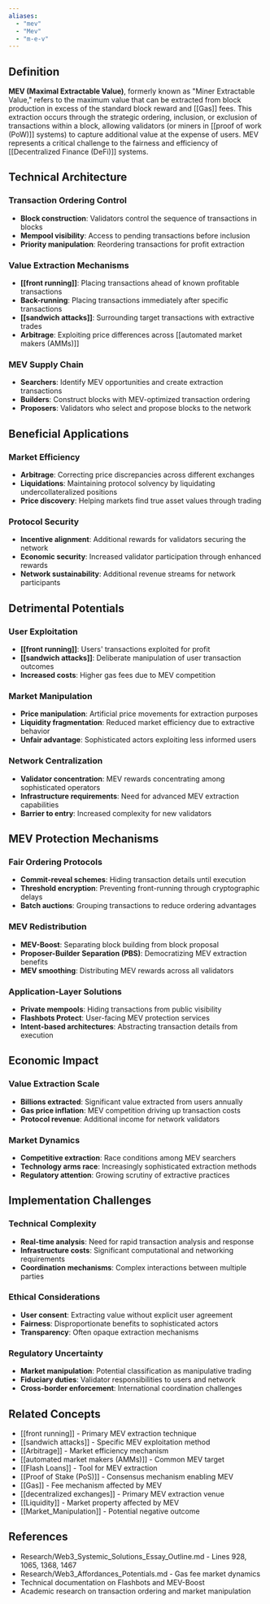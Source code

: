```yaml
---
aliases:
  - "mev"
  - "Mev"
  - "m-e-v"
---
```



## Definition

**MEV (Maximal Extractable Value)**, formerly known as "Miner Extractable Value," refers to the maximum value that can be extracted from block production in excess of the standard block reward and [[Gas]] fees. This extraction occurs through the strategic ordering, inclusion, or exclusion of transactions within a block, allowing validators (or miners in [[proof of work (PoW)]] systems) to capture additional value at the expense of users. MEV represents a critical challenge to the fairness and efficiency of [[Decentralized Finance (DeFi)]] systems.

## Technical Architecture

### Transaction Ordering Control
- **Block construction**: Validators control the sequence of transactions in blocks
- **Mempool visibility**: Access to pending transactions before inclusion
- **Priority manipulation**: Reordering transactions for profit extraction

### Value Extraction Mechanisms
- **[[front running]]**: Placing transactions ahead of known profitable transactions
- **Back-running**: Placing transactions immediately after specific transactions
- **[[sandwich attacks]]**: Surrounding target transactions with extractive trades
- **Arbitrage**: Exploiting price differences across [[automated market makers (AMMs)]]

### MEV Supply Chain
- **Searchers**: Identify MEV opportunities and create extraction transactions
- **Builders**: Construct blocks with MEV-optimized transaction ordering
- **Proposers**: Validators who select and propose blocks to the network

## Beneficial Applications

### Market Efficiency
- **Arbitrage**: Correcting price discrepancies across different exchanges
- **Liquidations**: Maintaining protocol solvency by liquidating undercollateralized positions
- **Price discovery**: Helping markets find true asset values through trading

### Protocol Security
- **Incentive alignment**: Additional rewards for validators securing the network
- **Economic security**: Increased validator participation through enhanced rewards
- **Network sustainability**: Additional revenue streams for network participants

## Detrimental Potentials

### User Exploitation
- **[[front running]]**: Users' transactions exploited for profit
- **[[sandwich attacks]]**: Deliberate manipulation of user transaction outcomes
- **Increased costs**: Higher gas fees due to MEV competition

### Market Manipulation
- **Price manipulation**: Artificial price movements for extraction purposes
- **Liquidity fragmentation**: Reduced market efficiency due to extractive behavior
- **Unfair advantage**: Sophisticated actors exploiting less informed users

### Network Centralization
- **Validator concentration**: MEV rewards concentrating among sophisticated operators
- **Infrastructure requirements**: Need for advanced MEV extraction capabilities
- **Barrier to entry**: Increased complexity for new validators

## MEV Protection Mechanisms

### Fair Ordering Protocols
- **Commit-reveal schemes**: Hiding transaction details until execution
- **Threshold encryption**: Preventing front-running through cryptographic delays
- **Batch auctions**: Grouping transactions to reduce ordering advantages

### MEV Redistribution
- **MEV-Boost**: Separating block building from block proposal
- **Proposer-Builder Separation (PBS)**: Democratizing MEV extraction benefits
- **MEV smoothing**: Distributing MEV rewards across all validators

### Application-Layer Solutions
- **Private mempools**: Hiding transactions from public visibility
- **Flashbots Protect**: User-facing MEV protection services
- **Intent-based architectures**: Abstracting transaction details from execution

## Economic Impact

### Value Extraction Scale
- **Billions extracted**: Significant value extracted from users annually
- **Gas price inflation**: MEV competition driving up transaction costs
- **Protocol revenue**: Additional income for network validators

### Market Dynamics
- **Competitive extraction**: Race conditions among MEV searchers
- **Technology arms race**: Increasingly sophisticated extraction methods
- **Regulatory attention**: Growing scrutiny of extractive practices

## Implementation Challenges

### Technical Complexity
- **Real-time analysis**: Need for rapid transaction analysis and response
- **Infrastructure costs**: Significant computational and networking requirements
- **Coordination mechanisms**: Complex interactions between multiple parties

### Ethical Considerations
- **User consent**: Extracting value without explicit user agreement
- **Fairness**: Disproportionate benefits to sophisticated actors
- **Transparency**: Often opaque extraction mechanisms

### Regulatory Uncertainty
- **Market manipulation**: Potential classification as manipulative trading
- **Fiduciary duties**: Validator responsibilities to users and network
- **Cross-border enforcement**: International coordination challenges

## Related Concepts

- [[front running]] - Primary MEV extraction technique
- [[sandwich attacks]] - Specific MEV exploitation method
- [[Arbitrage]] - Market efficiency mechanism
- [[automated market makers (AMMs)]] - Common MEV target
- [[Flash Loans]] - Tool for MEV extraction
- [[Proof of Stake (PoS)]] - Consensus mechanism enabling MEV
- [[Gas]] - Fee mechanism affected by MEV
- [[decentralized exchanges]] - Primary MEV extraction venue
- [[Liquidity]] - Market property affected by MEV
- [[Market_Manipulation]] - Potential negative outcome

## References

- Research/Web3_Systemic_Solutions_Essay_Outline.md - Lines 928, 1065, 1368, 1467
- Research/Web3_Affordances_Potentials.md - Gas fee market dynamics
- Technical documentation on Flashbots and MEV-Boost
- Academic research on transaction ordering and market manipulation
